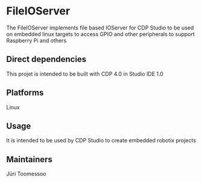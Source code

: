 FileIOServer
====
The FileIOServer implements file based IOServer for CDP Studio to be used on embedded linux targets to access GPIO and other peripherals to support Raspberry Pi and others

Direct dependencies
----
This projet is intended to be built with CDP 4.0 in Studio IDE 1.0

Platforms
----
Linux

Usage
----
It is intended to be used by CDP Studio to create embedded robotix projects

Maintainers
----
Jüri Toomessoo
